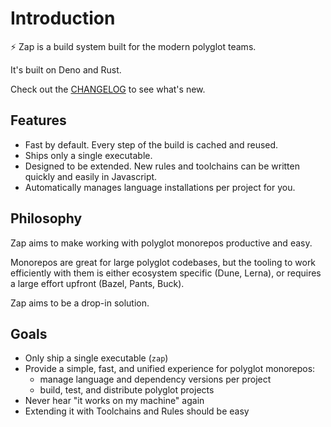 # Introduction

⚡ Zap is a build system built for the modern polyglot teams.

It's built on Deno and Rust.

Check out the [CHANGELOG](./changelog/v0.4.0.md) to see what's new.

## Features

* Fast by default. Every step of the build is cached and reused.
* Ships only a single executable.
* Designed to be extended. New rules and toolchains can be written quickly and
  easily in Javascript.
* Automatically manages language installations per project for you.

## Philosophy

Zap aims to make working with polyglot monorepos productive and easy.

Monorepos are great for large polyglot codebases, but the tooling to work
efficiently with them is either ecosystem specific (Dune, Lerna), or requires a
large effort upfront (Bazel, Pants, Buck).

Zap aims to be a drop-in solution.

## Goals

* Only ship a single executable (`zap`)
* Provide a simple, fast, and unified experience for polyglot monorepos:
  * manage language and dependency versions per project
  * build, test, and distribute polyglot projects
* Never hear "it works on my machine" again
* Extending it with Toolchains and Rules should be easy
